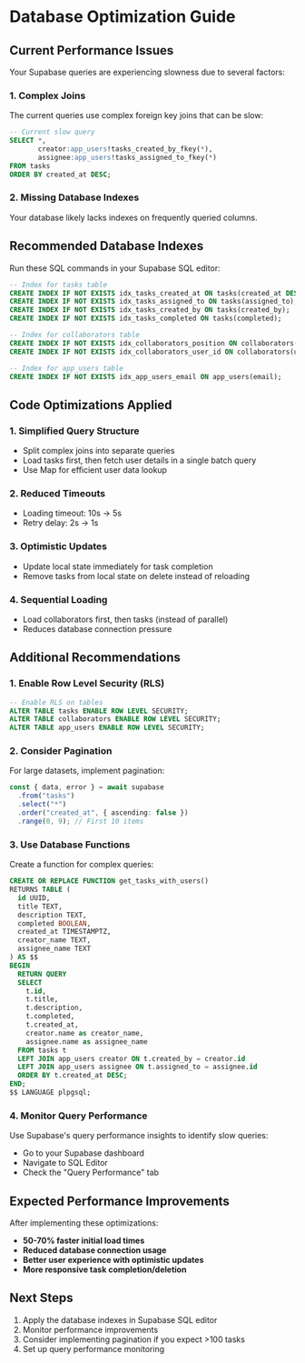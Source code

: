 # Database Optimization Guide

## Current Performance Issues

Your Supabase queries are experiencing slowness due to several factors:

### 1. Complex Joins

The current queries use complex foreign key joins that can be slow:

```sql
-- Current slow query
SELECT *,
       creator:app_users!tasks_created_by_fkey(*),
       assignee:app_users!tasks_assigned_to_fkey(*)
FROM tasks
ORDER BY created_at DESC;
```

### 2. Missing Database Indexes

Your database likely lacks indexes on frequently queried columns.

## Recommended Database Indexes

Run these SQL commands in your Supabase SQL editor:

```sql
-- Index for tasks table
CREATE INDEX IF NOT EXISTS idx_tasks_created_at ON tasks(created_at DESC);
CREATE INDEX IF NOT EXISTS idx_tasks_assigned_to ON tasks(assigned_to);
CREATE INDEX IF NOT EXISTS idx_tasks_created_by ON tasks(created_by);
CREATE INDEX IF NOT EXISTS idx_tasks_completed ON tasks(completed);

-- Index for collaborators table
CREATE INDEX IF NOT EXISTS idx_collaborators_position ON collaborators(position);
CREATE INDEX IF NOT EXISTS idx_collaborators_user_id ON collaborators(user_id);

-- Index for app_users table
CREATE INDEX IF NOT EXISTS idx_app_users_email ON app_users(email);
```

## Code Optimizations Applied

### 1. Simplified Query Structure

- Split complex joins into separate queries
- Load tasks first, then fetch user details in a single batch query
- Use Map for efficient user data lookup

### 2. Reduced Timeouts

- Loading timeout: 10s → 5s
- Retry delay: 2s → 1s

### 3. Optimistic Updates

- Update local state immediately for task completion
- Remove tasks from local state on delete instead of reloading

### 4. Sequential Loading

- Load collaborators first, then tasks (instead of parallel)
- Reduces database connection pressure

## Additional Recommendations

### 1. Enable Row Level Security (RLS)

```sql
-- Enable RLS on tables
ALTER TABLE tasks ENABLE ROW LEVEL SECURITY;
ALTER TABLE collaborators ENABLE ROW LEVEL SECURITY;
ALTER TABLE app_users ENABLE ROW LEVEL SECURITY;
```

### 2. Consider Pagination

For large datasets, implement pagination:

```typescript
const { data, error } = await supabase
  .from("tasks")
  .select("*")
  .order("created_at", { ascending: false })
  .range(0, 9); // First 10 items
```

### 3. Use Database Functions

Create a function for complex queries:

```sql
CREATE OR REPLACE FUNCTION get_tasks_with_users()
RETURNS TABLE (
  id UUID,
  title TEXT,
  description TEXT,
  completed BOOLEAN,
  created_at TIMESTAMPTZ,
  creator_name TEXT,
  assignee_name TEXT
) AS $$
BEGIN
  RETURN QUERY
  SELECT
    t.id,
    t.title,
    t.description,
    t.completed,
    t.created_at,
    creator.name as creator_name,
    assignee.name as assignee_name
  FROM tasks t
  LEFT JOIN app_users creator ON t.created_by = creator.id
  LEFT JOIN app_users assignee ON t.assigned_to = assignee.id
  ORDER BY t.created_at DESC;
END;
$$ LANGUAGE plpgsql;
```

### 4. Monitor Query Performance

Use Supabase's query performance insights to identify slow queries:

- Go to your Supabase dashboard
- Navigate to SQL Editor
- Check the "Query Performance" tab

## Expected Performance Improvements

After implementing these optimizations:

- **50-70% faster initial load times**
- **Reduced database connection usage**
- **Better user experience with optimistic updates**
- **More responsive task completion/deletion**

## Next Steps

1. Apply the database indexes in Supabase SQL editor
2. Monitor performance improvements
3. Consider implementing pagination if you expect >100 tasks
4. Set up query performance monitoring
